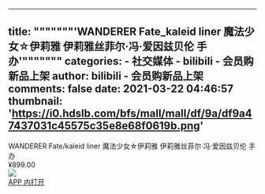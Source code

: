
---
title: """""""'WANDERER Fate_kaleid liner 魔法少女☆伊莉雅 伊莉雅丝菲尔·冯·爱因兹贝伦 手办'"""""""
categories: 
    - 社交媒体
    - bilibili - 会员购新品上架
author: bilibili - 会员购新品上架
comments: false
date: 2021-03-22 04:46:57
thumbnail: 'https://i0.hdslb.com/bfs/mall/mall/df/9a/df9a47437031c45575c35e8e68f0619b.png'
---

<div>   
WANDERER Fate/kaleid liner 魔法少女☆伊莉雅 伊莉雅丝菲尔·冯·爱因兹贝伦 手办<br>¥899.00<br><img src="https://i0.hdslb.com/bfs/mall/mall/df/9a/df9a47437031c45575c35e8e68f0619b.png" referrerpolicy="no-referrer"><br><a href="bilibili://mall/web?url=https%3A%2F%2Fmall.bilibili.com%2Fdetail.html%3Ffrom%3Dnew_product%26jumpLinkType%3D0%26loadingShow%3D1%26noTitleBar%3D1%23goFrom%3Dna%26itemsId%3D10035373%26noReffer%3Dtrue">APP 内打开</a>  
</div>
            
